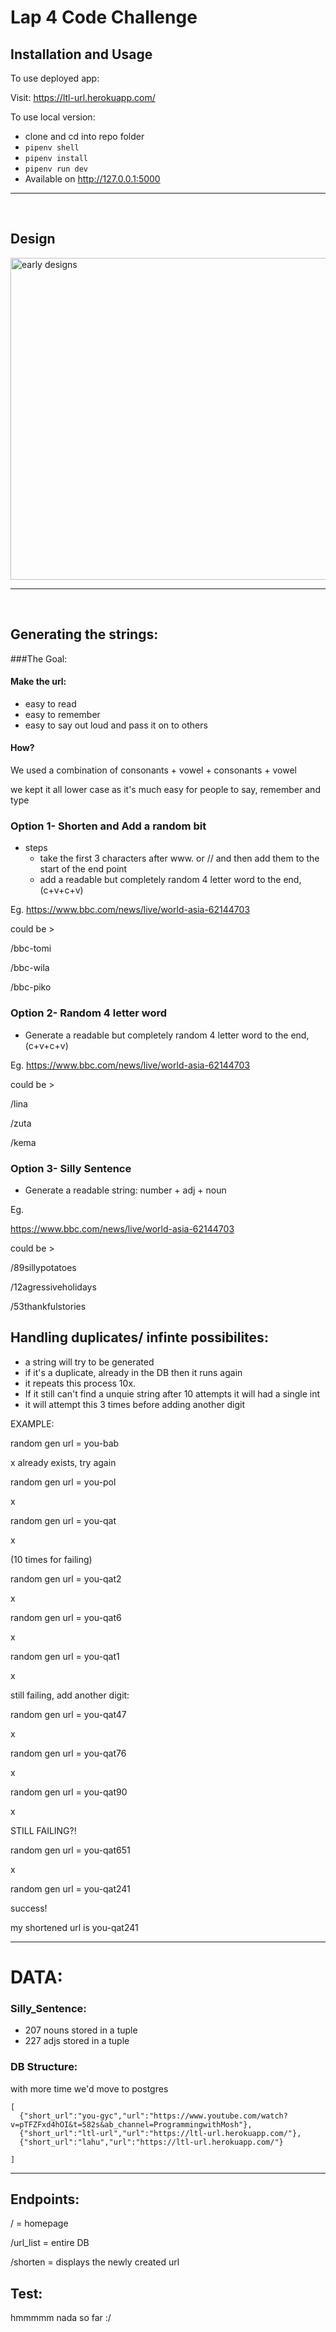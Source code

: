 # Lap 4 Code Challenge

## Installation and Usage
To use deployed app:

Visit: https://ltl-url.herokuapp.com/

To use local version:
- clone and cd into repo folder
- `pipenv shell`
- `pipenv install`
- `pipenv run dev`
- Available on http://127.0.0.1:5000 

<hr>
<br>

## Design

<img width="515" alt="early designs" src="https://user-images.githubusercontent.com/91187363/178762834-4668aad6-b330-4e4f-9edf-d1bd24203abd.PNG">

<hr>
<br>

## Generating the strings:

###The Goal:

#### Make the url:
- easy to read
- easy to remember
- easy to say out loud and pass it on to others


#### How?

We used a combination of consonants + vowel + consonants + vowel 

we kept it all lower case as it's much easy for people to say, remember and type


### Option 1- Shorten and Add a random bit

- steps
  - take the first 3 characters after www. or // and then add them to the start of the end point
  - add a readable but completely random 4 letter word to the end, (c+v+c+v)

Eg.
https://www.bbc.com/news/live/world-asia-62144703

could be >

/bbc-tomi

/bbc-wila

/bbc-piko

### Option 2- Random 4 letter word

  - Generate a readable but completely random 4 letter word to the end, (c+v+c+v)

Eg.
https://www.bbc.com/news/live/world-asia-62144703

could be >

/lina

/zuta

/kema



### Option 3- Silly Sentence

  - Generate a readable string: number + adj + noun

Eg.

https://www.bbc.com/news/live/world-asia-62144703

could be >

/89sillypotatoes

/12agressiveholidays

/53thankfulstories



## Handling duplicates/ infinte possibilites:

- a string will try to be generated
- if it's a duplicate, already in the DB then it runs again
- it repeats this process 10x. 
- If it still can't find a unquie string after 10 attempts it will had a single int
- it will attempt this 3 times before adding another digit

EXAMPLE:

random gen url = you-bab 

x already exists, try again

random gen url = you-pol

x

random gen url = you-qat

x

(10 times for failing)

random gen url = you-qat2

x

random gen url = you-qat6

x

random gen url = you-qat1

x

still failing, add another digit:

random gen url = you-qat47

x

random gen url = you-qat76

x

random gen url = you-qat90

x

STILL FAILING?!

random gen url = you-qat651

x

random gen url = you-qat241

success!

my shortened url is  you-qat241


<hr>

# DATA:

### Silly_Sentence:

- 207 nouns stored in a tuple 
- 227 adjs stored in a tuple

### DB Structure:

with more time we'd move to postgres

```
[
  {"short_url":"you-gyc","url":"https://www.youtube.com/watch?v=pTFZFxd4hOI&t=582s&ab_channel=ProgrammingwithMosh"},
  {"short_url":"ltl-url","url":"https://ltl-url.herokuapp.com/"},
  {"short_url":"lahu","url":"https://ltl-url.herokuapp.com/"}
  
]
```

<hr>

## Endpoints:

/    = homepage

/url_list   = entire DB

/shorten    = displays the newly created url


## Test:

hmmmmm nada so far :/ 
